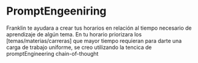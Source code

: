 # PromptEngeeniring
Franklin te ayudara a crear tus horarios en relación al tiempo necesario de aprendizaje de algún tema. En tu horario priorizara los [temas/materias/carreras] que mayor tiempo requieran para darte una carga de trabajo uniforme, se creo utilizando la tencica de promptEngineering chain-of-thought
